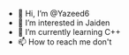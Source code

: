 - 👋 Hi, I’m @Yazeed6
- 👀 I’m interested in Jaiden
- 🌱 I’m currently learning C++
- 📫 How to reach me don't

<!---
Yazeed6/Yazeed6 is a ✨ special ✨ repository because its `README.md` (this file) appears on your GitHub profile.
You can click the Preview link to take a look at your changes.
--->
